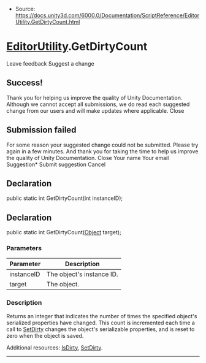 * Source: https://docs.unity3d.com/6000.0/Documentation/ScriptReference/EditorUtility.GetDirtyCount.html

#  [EditorUtility](https://docs.unity3d.com/6000.0/Documentation/ScriptReference/EditorUtility.html).GetDirtyCount
Leave feedback
Suggest a change
## Success!
Thank you for helping us improve the quality of Unity Documentation. Although we cannot accept all submissions, we do read each suggested change from our users and will make updates where applicable.
Close
## Submission failed
For some reason your suggested change could not be submitted. Please <a>try again</a> in a few minutes. And thank you for taking the time to help us improve the quality of Unity Documentation.
Close
Your name Your email Suggestion* Submit suggestion
Cancel
## Declaration
public static int GetDirtyCount(int instanceID); 
## Declaration
public static int GetDirtyCount([Object](https://docs.unity3d.com/6000.0/Documentation/ScriptReference/Object.html) target); 
### Parameters
Parameter | Description  
---|---  
instanceID | The object's instance ID.  
target | The object.  
### Description
Returns an integer that indicates the number of times the specified object's serialized properties have changed.
This count is incremented each time a call to [SetDirty](https://docs.unity3d.com/6000.0/Documentation/ScriptReference/EditorUtility.SetDirty.html) changes the object's serializable properties, and is reset to zero when the object is saved.  
  
Additional resources: [IsDirty](https://docs.unity3d.com/6000.0/Documentation/ScriptReference/EditorUtility.IsDirty.html), [SetDirty](https://docs.unity3d.com/6000.0/Documentation/ScriptReference/EditorUtility.SetDirty.html).
* * *
